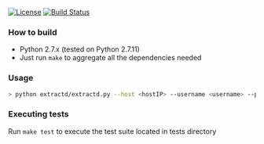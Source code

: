 [![License](https://camo.githubusercontent.com/a54c47c4dc66472c38a6d33b1833d9f6e5adfc8b/68747470733a2f2f696d672e736869656c64732e696f2f6e706d2f6c2f657870726573732e737667)](https://opensource.org/licenses/MIT) [![Build Status](https://travis-ci.org/ddubson/extractd.svg?branch=master)](https://travis-ci.org/ddubson/extractd)

### How to build

- Python 2.7.x (tested on Python 2.7.11)
- Just run `make` to aggregate all the dependencies needed

### Usage

```bash
> python extractd/extractd.py --host <hostIP> --username <username> --password <password>
```

### Executing tests

Run `make test` to execute the test suite located in tests directory


